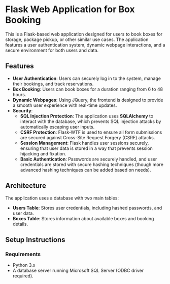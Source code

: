 # Flask Web Application for Box Booking

This is a Flask-based web application designed for users to book boxes for storage, package pickup, or other similar use cases. The application features a user authentication system, dynamic webpage interactions, and a secure environment for both users and data.

## Features

- **User Authentication**: Users can securely log in to the system, manage their bookings, and track reservations.
- **Box Booking**: Users can book boxes for a duration ranging from 6 to 48 hours.
- **Dynamic Webpages**: Using JQuery, the frontend is designed to provide a smooth user experience with real-time updates.
- **Security**: 
  - **SQL Injection Protection**: The application uses **SQLAlchemy** to interact with the database, which prevents SQL injection attacks by automatically escaping user inputs.
  - **CSRF Protection**: Flask-WTF is used to ensure all form submissions are secured against Cross-Site Request Forgery (CSRF) attacks.
  - **Session Management**: Flask handles user sessions securely, ensuring that user data is stored in a way that prevents session hijacking and fixation.
  - **Basic Authentication**: Passwords are securely handled, and user credentials are stored with secure hashing techniques (though more advanced hashing techniques can be added based on needs).

## Architecture

The application uses a database with two main tables:
- **Users Table**: Stores user credentials, including hashed passwords, and user data.
- **Boxes Table**: Stores information about available boxes and booking details.

## Setup Instructions

### Requirements

- Python 3.x
- A database server running Microsoft SQL Server (ODBC driver required).
